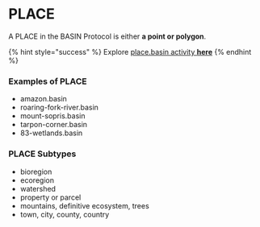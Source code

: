 # PLACE

A PLACE in the BASIN Protocol is either **a point or polygon**.

{% hint style="success" %}
Explore [place.basin activity **here**](https://confluence.basin.global/explore/POLYGON:0xc31b90964a5062376a62e2c772a6c4d422cd73b2?search=place)
{% endhint %}

### Examples of PLACE

* amazon.basin
* roaring-fork-river.basin
* mount-sopris.basin
* tarpon-corner.basin
* 83-wetlands.basin

### PLACE Subtypes

* bioregion
* ecoregion
* watershed
* property or parcel
* mountains, definitive ecosystem, trees
* town, city, county, country
